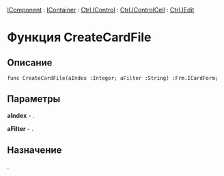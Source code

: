 ﻿---
Link: Com.Ctrl.IEdit.@CreateCardFile
---

[IComponent](topic:Com.Custom.ComClasses.IComponent.Default) :
[IContainer](topic:Com.Custom.ComClasses.IContainer.Default) :
[Ctrl.IControl](topic:Com.Custom.ComClasses.Ctrl.IControl.Default) :
[Ctrl.IControlCell](topic:Com.Custom.ComClasses.Ctrl.IControlCell.Default) :
[Ctrl.IEdit](Default)

# Функция CreateCardFile

## Описание

    func CreateCardFile(aIndex :Integer; aFilter :String) :Frm.ICardForm;

## Параметры

**aIndex** - .

**aFilter** - .

## Назначение

.



